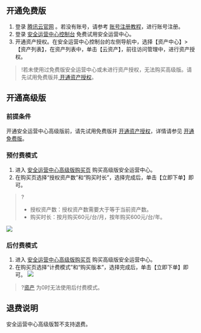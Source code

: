 <span id="ktmfb"></span>
## 开通免费版
1. 登录 [腾讯云官网](https://cloud.tencent.com/) 。若没有账号，请参考 [账号注册教程](https://cloud.tencent.com/document/product/378/17985)，进行账号注册。
2. 登录 [安全运营中心控制台](https://console.cloud.tencent.com/ssav2) 免费试用安全运营中心。
3. 开通资产授权。在安全运营中心控制台的左侧导航中，选择【资产中心】>【资产列表】，在资产列表中，单击【云资产】，前往访问管理中，进行资产授权。
>!若未使用过免费版安全运营中心或未进行资产授权，无法购买高级版。请先试用免费版并[ 开通资产授权](https://console.cloud.tencent.com/ssav2/assets)。

## 开通高级版
### 前提条件
开通安全运营中心高级版前，请先试用免费版并 [开通资产授权](https://console.cloud.tencent.com/ssav2/assets)，详情请参见 [开通免费版](#ktmfb)。
### 预付费模式
1. 进入 [安全运营中心高级版购买页](https://buy.cloud.tencent.com/soc) 购买高级版安全运营中心。
2. 在购买页选择“授权资产数”和“购买时长”，选择完成后，单击【立即下单】即可。
>?
>- 授权资产数：授权资产数需要大于等于当前资产数。
>- 购买时长：按月购买60元/台/月，按年购买600元/台/年。
>
![](https://main.qcloudimg.com/raw/030024adc2897a15a6563bd50a27a995.png)

### 后付费模式
1. 进入 [安全运营中心高级版购买页](https://buy.cloud.tencent.com/soc) 购买高级版安全运营中心。
2. 在购买页选择“计费模式”和“购买版本”，选择完成后，单击【立即下单】即可。
![](https://main.qcloudimg.com/raw/feef0d01d67f7cff3f7973b644f8b292.png)
>?[资产](https://console.cloud.tencent.com/ssav2/assets) 为0时无法使用后付费模式。

## 退费说明
安全运营中心高级版暂不支持退费。
